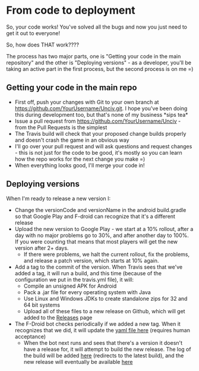 # From code to deployment

So, your code works! You've solved all the bugs and now you just need to get it out to everyone!

So, how does THAT work????

The process has two major parts, one is "Getting your code in the main repository" and the other is "Deploying versions" - as a developer, you'll be taking an active part in the first process, but the second process is on me =)

## Getting your code in the main repo

* First off, push your changes with Git to your own branch at https://github.com/YourUsername/Unciv.git. I hope you've been doing this during development too, but that's none of my business \*sips tea\*
* Issue a pull request from https://github.com/YourUsername/Unciv - from the Pull Requests is the simplest
* The Travis build will check that your proposed change builds properly and doesn't crash the game in an obvious way
* I'll go over your pull request and will ask questions and request changes - this is not just for the code to be good, it's mostly so you can learn how the repo works for the next change you make =)
* When everything looks good, I'll merge your code in!

## Deploying versions

When I'm ready to release a new version I:
* Change the versionCode and versionName in the android build.gradle so that Google Play and F-droid can recognize that it's a different release
* Upload the new version to Google Play - we start at a 10% rollout, after a day with no major problems go to 30%, and after another day to 100%. If you were counting that means that most players will get the new version after 2+ days.
   * If there were problems, we halt the current rollout, fix the problems, and release a patch version, which starts at 10% again.
* Add a tag to the commit of the version. When Travis sees that we've added a tag, it will run a build, and this time (because of the configuration we put in the travis.yml file), it will:
   * Compile an unsigned APK for Android
   * Pack a .jar file for every operating system with Java
   * Use Linux and Windows JDKs to create standalone zips for 32 and 64 bit systems
   * Upload all of these files to a new release on Github, which will get added to the [Releases](https://github.com/yairm210/Unciv/releases) page
* The F-Droid bot checks periodically if we added a new tag. When it recognizes that we did, it will update the [yaml file here](https://gitlab.com/fdroid/fdroiddata/blob/master/metadata/com.unciv.app.yml) (requires human acceptance)
   * When the bot next runs and sees that there's a version it doesn't have a release for, it will attempt to build the new release. The log of the build will be added [here](https://f-droid.org/wiki/page/com.unciv.app/lastbuild) (redirects to the latest build), and the new release will eventually be available [here](https://f-droid.org/en/packages/com.unciv.app/)